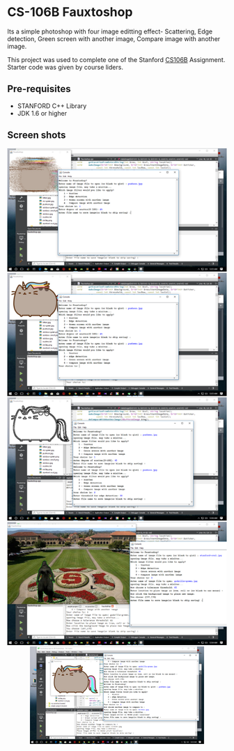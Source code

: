 # CS-106B Fauxtoshop

Its a simple photoshop with four image editting effect- Scattering, Edge detection, Green screen with another image, Compare image with another image.

This project was used to complete one of the Stanford [CS106B](http://web.stanford.edu/class/archive/cs/cs106b/cs106b.1162/lectures.shtml) Assignment. Starter code was given by course liders.

Pre-requisites
--------------

- STANFORD C++ Library
- JDK 1.6 or higher

Screen shots
--------------
<div align="center">
  <img src ="screen_shots/img1.png" width ="600">
</div>

<div align="center">
  <img src ="screen_shots/img2.png" width ="600">
</div>

<div align="center">
  <img src ="screen_shots/img3.png" width ="600">
</div>

<div align="center">
  <img src ="screen_shots/img4.png" width ="600">
</div>

<div align="center">
  <img src ="screen_shots/img5.png" width ="400">
</div>
